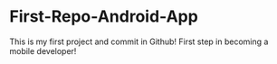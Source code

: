 # First-Repo-Android-App
This is my first project and commit in Github!
First step in becoming a mobile developer! 
